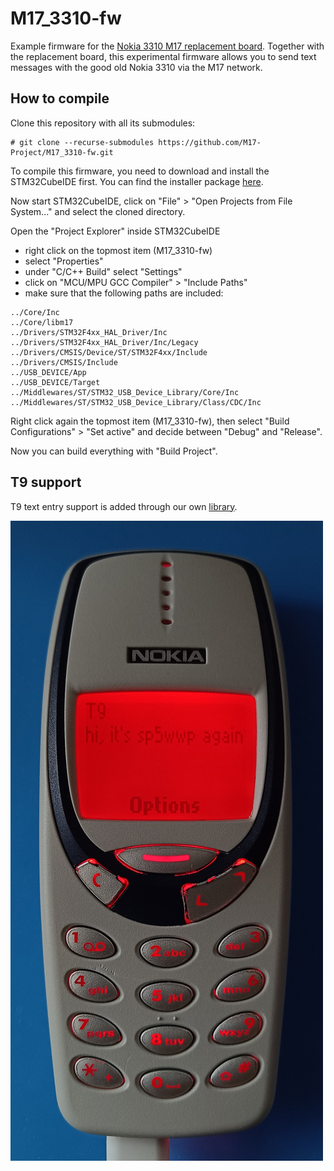 # M17_3310-fw

Example firmware for the [Nokia 3310 M17 replacement board](https://github.com/M17-Project/M17_3310). Together with the replacement board, this experimental firmware allows you to send text messages with the good old Nokia 3310 via the M17 network. 

## How to compile

Clone this repository with all its submodules:

```
# git clone --recurse-submodules https://github.com/M17-Project/M17_3310-fw.git
```

To compile this firmware, you need to download and install the STM32CubeIDE first. You can find the installer package [here](https://www.st.com/en/development-tools/stm32cubeide.html#get-software).

Now start STM32CubeIDE, click on "File" > "Open Projects from File System..." and select the cloned directory.

Open the "Project Explorer" inside STM32CubeIDE
  * right click on the topmost item (M17_3310-fw)
  * select "Properties"
  * under "C/C++ Build" select "Settings"
  * click on "MCU/MPU GCC Compiler" > "Include Paths"
  * make sure that the following paths are included:

```
../Core/Inc
../Core/libm17
../Drivers/STM32F4xx_HAL_Driver/Inc
../Drivers/STM32F4xx_HAL_Driver/Inc/Legacy
../Drivers/CMSIS/Device/ST/STM32F4xx/Include
../Drivers/CMSIS/Include
../USB_DEVICE/App
../USB_DEVICE/Target
../Middlewares/ST/STM32_USB_Device_Library/Core/Inc
../Middlewares/ST/STM32_USB_Device_Library/Class/CDC/Inc
```

Right click again the topmost item (M17_3310-fw), then select "Build Configurations" > "Set active" and decide between "Debug" and "Release".

Now you can build everything with "Build Project".

## T9 support
T9 text entry support is added through our own [library](https://github.com/M17-Project/M17_T9/tree/dev).

![T9 text entry example](./Img/3310.jpg)
